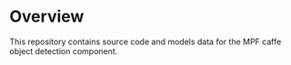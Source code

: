# Overview

This repository contains source code and models data for the MPF caffe object detection component.